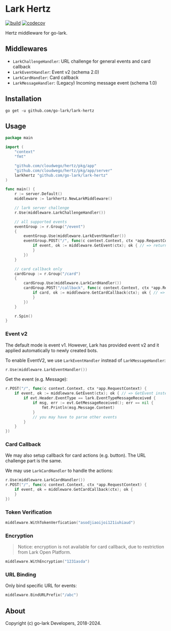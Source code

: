 # Lark Hertz

[![build](https://github.com/go-lark/lark-hertz/actions/workflows/ci.yml/badge.svg)](https://github.com/go-lark/lark-hertz/actions/workflows/ci.yml)
[![codecov](https://codecov.io/gh/go-lark/lark-hertz/branch/main/graph/badge.svg?token=MQL8MFPF2Q)](https://codecov.io/gh/go-lark/lark-hertz)

Hertz middleware for go-lark.

## Middlewares

- `LarkChallengeHandler`: URL challenge for general events and card callback
- `LarkEventHandler`: Event v2 (schema 2.0)
- `LarkCardHandler`: Card callback
- `LarkMessageHandler`: (Legacy) Incoming message event (schema 1.0)

## Installation

```shell
go get -u github.com/go-lark/lark-hertz
```

## Usage

```go
package main

import (
	"context"
	"fmt"

	"github.com/cloudwego/hertz/pkg/app"
	"github.com/cloudwego/hertz/pkg/app/server"
	larkhertz "github.com/go-lark/lark-hertz"
)

func main() {
	r := server.Default()
	middleware := larkhertz.NewLarkMiddleware()

    // lark server challenge
	r.Use(middleware.LarkChallengeHandler())

    // all supported events
    eventGroup := r.Group("/event")
    {
        eventGroup.Use(middleware.LarkEventHandler())
        eventGroup.POST("/", func(c context.Context, ctx *app.RequestContext) {
            if event, ok := middleware.GetEvent(ctx); ok { // => returns `*lark.EventV2`
            }
        })
    }

    // card callback only
    cardGroup := r.Group("/card")
    {
        cardGroup.Use(middleware.LarkCardHandler())
        cardGroup.POST("/callback", func(c context.Context, ctx *app.RequestContext) {
            if card, ok := middleware.GetCardCallback(ctx); ok { // => returns `*lark.EventCardCallback`
            }
        })
    }

	r.Spin()
}
```

### Event v2

The default mode is event v1. However, Lark has provided event v2 and it applied automatically to newly created bots.

To enable EventV2, we use `LarkEventHandler` instead of `LarkMessageHandler`:
```go
r.Use(middleware.LarkEventHandler())
```

Get the event (e.g. Message):
```go
r.POST("/", func(c context.Context, ctx *app.RequestContext) {
    if event, ok := middleware.GetEvent(ctx); ok { // => GetEvent instead of GetMessage
        if evt.Header.EventType == lark.EventTypeMessageReceived {
            if msg, err := evt.GetMessageReceived(); err == nil {
                fmt.Println(msg.Message.Content)
            }
            // you may have to parse other events
        }
    }
})
```

### Card Callback

We may also setup callback for card actions (e.g. button). The URL challenge part is the same.

We may use `LarkCardHandler` to handle the actions:
```go
r.Use(middleware.LarkCardHandler())
r.POST("/", func(c context.Context, ctx *app.RequestContext) {
    if event, ok = middleware.GetCardCallback(ctx); ok {
    }
})
```

### Token Verification

```go
middleware.WithTokenVerfication("asodjiaoijoi121iuhiaud")
```

### Encryption

> Notice: encryption is not available for card callback, due to restriction from Lark Open Platform.

```go
middleware.WithEncryption("1231asda")
```

### URL Binding

Only bind specific URL for events:

```go
middleware.BindURLPrefix("/abc")
```

## About

Copyright (c) go-lark Developers, 2018-2024.
